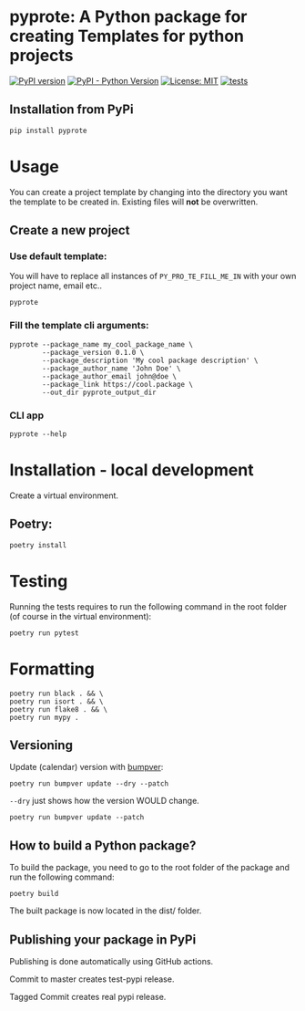 # pyprote: A Python package for creating Templates for python projects


[![PyPI version](https://badge.fury.io/py/pyprote.svg)](https://badge.fury.io/py/pyprote)
[![PyPI - Python Version](https://img.shields.io/badge/python-3.7%20%7C%203.8%20%7C%203.9%20%7C%203.10-blue)](https://img.shields.io/badge/python-3.7%20%7C%203.8%20%7C%203.9%20%7C%203.10-blue)
[![License: MIT](https://img.shields.io/badge/License-MIT-yellow.svg)](https://opensource.org/licenses/MIT)
[![tests](https://github.com/Cattes/pyprote/actions/workflows/ci-cd-pipeline.yml/badge.svg)](https://github.com/Cattes/pyprote/actions/workflows/ci-cd-pipeline.yml)

## Installation from PyPi

```shell
pip install pyprote
```

# Usage

You can create a project template by changing into the directory you want the template to be
created in. Existing files will **not** be overwritten.

## Create a new project

### Use default template:

You will have to replace all instances of `PY_PRO_TE_FILL_ME_IN` with your own project name, email etc..

```shell
pyprote
```


### Fill the template cli arguments:
```shell
pyprote --package_name my_cool_package_name \
        --package_version 0.1.0 \
        --package_description 'My cool package description' \
        --package_author_name 'John Doe' \
        --package_author_email john@doe \
        --package_link https://cool.package \
        --out_dir pyprote_output_dir
```

### CLI app

```shell
pyprote --help
```

# Installation - local development

Create a virtual environment.

## Poetry:
```shell
poetry install
```

# Testing

Running the tests requires to run the following command in the root folder (of course in the virtual environment):

```shell
poetry run pytest
```

# Formatting

```shell
poetry run black . && \
poetry run isort . && \
poetry run flake8 . && \
poetry run mypy .
```

## Versioning

Update (calendar) version with [bumpver](https://github.com/mbarkhau/bumpver):

```shell
poetry run bumpver update --dry --patch
```
`--dry` just shows how the version WOULD change.
```shell
poetry run bumpver update --patch
```


## How to build a Python package?

To build the package, you need to go to the root folder of the package and run the following command:

```shell
poetry build
```

The built package is now located in the dist/ folder.


## Publishing your package in PyPi

Publishing is done automatically using GitHub actions.

Commit to master creates test-pypi release.

Tagged Commit creates real pypi release.
